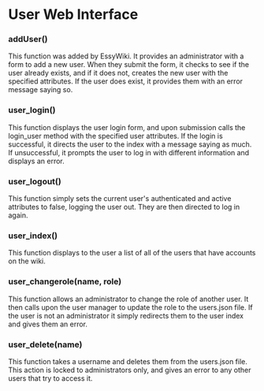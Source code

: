 # User Web Interface

### addUser()

This function was added by EssyWiki. It provides an administrator with a form to add a new user. When they submit the form, it checks to see if the user already exists, and if it does not, creates the new user with the specified attributes. If the user does exist, it provides them with an error message saying so.

### user_login()

This function displays the user login form, and upon submission calls the login_user method with the specified user attributes. If the login is successful, it directs the user to the index with a message saying as much. If unsuccessful, it prompts the user to log in with different information and displays an error.

### user_logout()

This function simply sets the current user's authenticated and active attributes to false, logging the user out. They are then directed to log in again.

### user_index()

This function displays to the user a list of all of the users that have accounts on the wiki.

### user_changerole(name, role)

This function allows an administrator to change the role of another user. It then calls upon the user manager to update the role to the users.json file. If the user is not an administrator it simply redirects them to the user index and gives them an error.

### user_delete(name)

This function takes a username and deletes them from the users.json file. This action is locked to administrators only, and gives an error to any other users that try to access it.